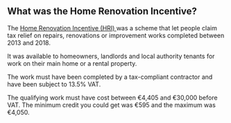 ##  What was the Home Renovation Incentive?

The [ Home Renovation Incentive (HRI)
](http://www.revenue.ie/en/tax/it/reliefs/hri/index.html) was a scheme that
let people claim tax relief on repairs, renovations or improvement works
completed between 2013 and 2018.

It was available to homeowners, landlords and local authority tenants for work
on their main home or a rental property.

The work must have been completed by a tax-compliant contractor and have been
subject to 13.5% VAT.

The qualifying work must have cost between €4,405 and €30,000 before VAT. The
minimum credit you could get was €595 and the maximum was €4,050.
